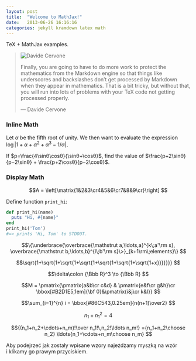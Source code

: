 ```yaml
---
layout: post
title:  "Welcome to MathJax!"
date:   2013-06-26 16:16:16
categories: jekyll kramdown latex math
---
```


TeX + MathJax examples.

<blockquote>
 <img src="{{ site.baseurl }}/images/davide_cervone.jpg" alt="Davide Cervone">
<p>
  Finally, you are going to have to do more work to protect the
  mathematics from the Markdown engine so that things like underscores
  and backslashes don’t get processed by Markdown when they appear in
  mathematics. That is a bit tricky, but without that, you will run into
  lots of problems with your TeX code not getting processed properly.
</p>
<p class="author">— Davide Cervone</p>
</blockquote>

### Inline Math

Let $\alpha$ be the fifth root of unity.
We then want to evaluate the expression
$\log|1+\alpha+\alpha^2+\alpha^3−1/\alpha|$.

If $p=\frac{4\sinθ\cosθ}{\sinθ+\cosθ}$, find the value of
$\frac{p+2\sinθ}{p−2\sinθ} + \frac{p+2\cosθ}{p−2\cosθ}$.


### Display Math

$$A = \left[\matrix{1&2&3\cr4&5&6\cr7&8&9\cr}\right]
$$

Define function `print_hi`:

~~~ruby
def print_hi(name)
  puts "Hi, #{name}"
end
print_hi('Tom')
#=> prints 'Hi, Tom' to STDOUT.
~~~

$$\{\underbrace{\overbrace{\mathstrut a,\ldots,a}^{k\;a'\rm s},
  \overbrace{\mathstrut b,\ldots,b}^{l\;b'\rm s}\>}_{k+1\rm\;elements}\}
$$

$$\sqrt{1+\sqrt{1+\sqrt{1+\sqrt{1+\sqrt{1+\sqrt{1+\sqrt{1+x}}}}}}}
$$

$$\delta\colon {\Bbb R}^3 \to {\Bbb R}
$$

$$M = \pmatrix{\pmatrix{a&b\cr c&d} & \pmatrix{e&f\cr g&h}\cr
  \bbox[#B2D1E5,1em]{\bf 0}&\pmatrix{i&j\cr k&l}}
$$

$$\sum_{i=1}^{n} i = \bbox[#86C543,0.25em]{n(n+1)\over2}
$$

$$n_1 + n^2_1 = 4
$$

$${(n_1+n_2+\cdots+n_m)!\over n_1!\,n_2!\ldots n_m!}
  ={n_1+n_2\choose n_2}
  \ldots{n_1+\cdots+n_m\choose n_m}
$$

Aby podejrzeć jak zostały wpisane wzory najeżdżamy myszką
na wzór i klikamy go prawym przyciskiem.
